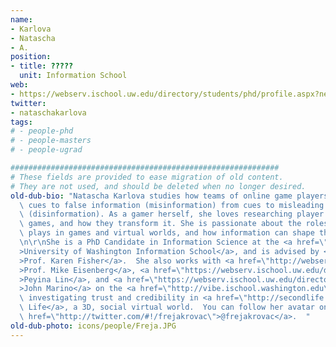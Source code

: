 ```yaml
---
name:
- Karlova
- Natascha
- A.
position:
- title: ?????
  unit: Information School
web:
- https://webserv.ischool.uw.edu/directory/students/phd/profile.aspx?netid=nkarlova
twitter:
- nataschakarlova
tags:
# - people-phd
# - people-masters
# - people-ugrad

############################################################
# These fields are provided to ease migration of old content.
# They are not used, and should be deleted when no longer desired.
old-dub-bio: "Natascha Karlova studies how teams of online game players distinguish\
  \ cues to false information (misinformation) from cues to misleading information\
  \ (disinformation). As a gamer herself, she loves researching player practices around\
  \ games, and how they transform it. She is passionate about the roles that information\
  \ plays in games and virtual worlds, and how information can shape the user experience.\r\
  \n\r\nShe is a PhD Candidate in Information Science at the <a href=\"http://www.ischool.uw.edu\"\
  >University of Washington Information School</a>, and is advised by <a href=\"http://webserv.ischool.uw.edu/directory/faculty/detail.aspx?id=3248\"\
  >Prof. Karen Fisher</a>.  She also works with <a href=\"http://webserv.ischool.uw.edu/directory/faculty/detail.aspx?id=3116\"\
  >Prof. Mike Eisenberg</a>, <a href=\"https://webserv.ischool.uw.edu/directory/students/phd/profile.aspx?netid=pl3\"\
  >Peyina Lin</a>, and <a href=\"https://webserv.ischool.uw.edu/directory/students/phd/profile.aspx?netid=marinoj\"\
  >John Marino</a> on the <a href=\"http://vibe.ischool.washington.edu\">UW VIBE Project</a>\
  \ investigating trust and credibility in <a href=\"http://secondlife.com\">Second\
  \ Life</a>, a 3D, social virtual world.  You can follow her avatar on Twitter <a\
  \ href=\"http://twitter.com/#!/frejakrovac\">@frejakrovac</a>.  "
old-dub-photo: icons/people/Freja.JPG
---
```

